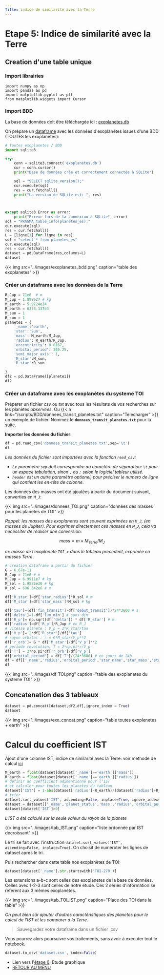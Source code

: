 ```yaml
---
Title: indice de similarité avec la Terre
---
```


# Etape 5: Indice de similarité avec la Terre
## Creation d'une table unique
### Import librairies

```pyhon
import numpy as np
import pandas as pd
import matplotlib.pyplot as plt
from matplotlib.widgets import Cursor
```


### Import BDD
La base de données doit être téléchargée ici : [exoplanetes.db](/scripts/BDD/exoplanetes.db)

On prépare un [dataframe](/docs/NSI/projet/page10/) avec les données d'exoplanètes issues d'une BDD (TOUTES les exoplanètes):

```python
# Toutes exoplanetes / BDD
import sqlite3

try:
    conn = sqlite3.connect('exoplanetes.db')
    cur = conn.cursor()
    print("Base de données crée et correctement connectée à SQLite")

    sql = "SELECT sqlite_version();"
    cur.execute(sql)
    res = cur.fetchall()
    print("La version de SQLite est: ", res)
    


except sqlite3.Error as error:
    print("Erreur lors de la connexion à SQLite", error)
sql = "PRAGMA table_info(planetes_es);"
cur.execute(sql)
res = cur.fetchall()
L = [ligne[1] for ligne in res]
sql = "select * from planetes_es"
cur.execute(sql)
res = cur.fetchall()
dataset = pd.DataFrame(res,columns=L)
dataset
```

{{< img src="../images/exoplanetes_bdd.png" caption="table des exoplanetes" >}}

### Créer un dataframe avec les données de la Terre

```python
R_Jup = 71e6  # m
M_Jup = 1.898e27 # kg
M_earth = 5.9724e24
R_earth = 6378.137e3
M_sun = 1
R_sun = 1
planete1 = {
    '_name':'earth',
    'star':'Sun',
    'mass': M_earth/M_Jup,
    'radius': R_earth/R_Jup,
    'eccentricity': 0.0167,
    'orbital_period': 365.25,
    'semi_major_axis': 1,
    'M_star':M_sun,
    'R_star':R_sun

}
df2 = pd.DataFrame([planete1])
df2
```

### Créer un dataframe avec les exoplanètes du systeme TOI

Préparer un fichier *csv* ou *txt* avec tous les résultats de vos recherches sur les planètes *observées*. Ou {{< a link="/scripts/BDD/donnees_transit_planetes.txt" caption="Telecharger" >}} un exemple de fichier. Nommez le **`donnees_transit_planetes.txt`** pour la suite.

**Importer les données du fichier:**

```python
df = pd.read_csv('donnees_transit_planetes.txt',sep='\t')
df
```

*Les données du fichier sont importées avec la fonction `read_csv`:*

* *Le paramètre `sep` doit correspondre au caractère de séparation: `\t` pour un espace tabulation, sinon `,` ou `;` selon le logiciel tableur utilisé.*
* *`header` est un autre paramètre optionel, pour préciser le numero de ligne qui contient les en-tête de colonne*.


Les données des masses ont été ajoutées à partir du document suivant, converties en `M_J`:

{{< img src="../images/donnees_TOI.png" caption="données des masses pour les planetes de TOI" >}}


*Rappel: les masses des exoplanetes sont souvent exprimées en `M_J`, (en masses de Jupiter). Pour exprimer directement ces masses en `M_J`, cela va necessiter de realiser une conversion:*

$$mass = m \times M_{Terre} / M_J$$

*m: masse de l'exoplanete `TOI_x` dans le tableau precedent, exprimée en masses Terre*.

```python
# creation dataframe a partir du fichier
G = 6.67e-11
R_Jup = 71e6 # m
M_Jup = 6.9911e7 # kg
M_sol = 1.9885e30 # kg
R_sol = 696.342e6 # m

df['R_star']=df['star_radius']*R_sol # m
df['M_star']=df['star_mass']*M_sol # kg

df['tau']=(df['fin_transit']-df['debut_transit'])*24*3600 # s
df['delta']=1-df['lum_min'] # sans dim
df['R_p']= np.sqrt(df['delta']) * df['R_star'] # m
df['radius']=df['R_p']/R_Jup # en R_J
# vitesse planete : V_p = 2*R_star/tau
df['V_p']= 2*df['R_star']/df['tau']
# rayon orbital : r = G*M_star/V_p**2
df['r_orb']= G * df['M_star']/df['V_p']**2
# periode revolution: T = 2*np.pi*r/V_p
df['T'] = 2*np.pi*df['r_orb']/df['V_p']
df['orbital_period'] = df['T']/(24*3600) # en jours de 24h
df = df[['_name','radius','orbital_period','star_name','star_mass','star_radius']]
df
```



{{< img src="../images/df_TOI.png" caption="table des exoplanetes du systeme TOI" >}}

## Concatenation des 3 tableaux

```python
dataset = pd.concat([dataset,df2,df],ignore_index = True)
dataset
```

{{< img src="../images/exo_concat.png" caption="table toutes exoplenetes + earth" >}}

# Calcul du coefficient IST
Ajout d'une colonne IST, indice de similarité avec la Terre: voir methode de calcul [ici](https://www.wikiwand.com/fr/articles/Indice_de_similarité_avec_la_Terre)


```python
M_earth = float(dataset[dataset['_name']=='earth']['mass'])
R_earth = float(dataset[dataset['_name']=='earth']['radius'])
# definir un coefficient adimentionné pour l'IST
# et calculer pour toutes les planetes du tableau
dataset['IST'] = 1-abs(dataset['radius']-R_earth)/(dataset['radius']+R_earth)
# trier
dataset.sort_values('IST', ascending=False, inplace=True, ignore_index=True)
dataset = dataset[['_name','planet_status','mass','radius','orbital_period','semi_major_axis','eccentricity','IST']]
dataset[dataset['IST']>0]
```

*L'IST a été calculé sur la seule valeur du rayon de la planete*

{{< img src="../images/tab_IST.png" caption="liste ordonnée par IST decroissant" >}}

Le tri se fait avec l'instruction `dataset.sort_values('IST', ascending=False, inplace=True)`. On choisit de numéroter les lignes de dataset après le tri.

Puis rechercher dans cette table nos exoplanètes de TOI:

```python
dataset[dataset['_name'].str.startswith('TOI-270')]
```

Les extensions a-b-c sont celles des exoplanetes de la base de données. Celles avec 1-2-3 sont celles de notre étude. Ces 2 séries d'information se referent aux 3 mêmes exoplanètes.

{{< img src="../images/tab_TOI_IST.png" caption="Place des TOI dans la table" >}}

*On peut bien sûr ajouter d'autres caractéristiques des planetes pour le calcul de l'IST et les comparer à la Terre.*

> Sauvegardez votre dataframe dans un fichier .csv

Vous pourrez alors poursuivre vos traitements, sans avoir à executer tout le notebook.

```python
dataset.to_csv('dataset.csv', index=False)
```

* Lien vers l'[étape 6](../page5): Etude graphique
* [RETOUR AU MENU](/docs/NSI/projet/page9)

